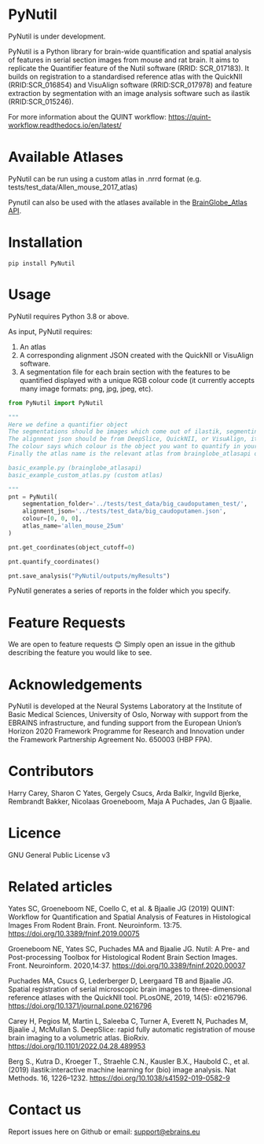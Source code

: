 # PyNutil
PyNutil is under development. 

PyNutil is a Python library for brain-wide quantification and spatial analysis of features in serial section images from mouse and rat brain. It aims to replicate the Quantifier feature of the Nutil software (RRID: SCR_017183). It builds on registration to a standardised reference atlas with the QuickNII (RRID:SCR_016854) and VisuAlign software (RRID:SCR_017978) and feature extraction by segmentation with an image analysis software such as ilastik (RRID:SCR_015246). 

For more information about the QUINT workflow:
https://quint-workflow.readthedocs.io/en/latest/ 

# Available Atlases

PyNutil can be run using a custom atlas in .nrrd format (e.g. tests/test_data/Allen_mouse_2017_atlas)  

Pynutil can also be used with the atlases available in the [BrainGlobe_Atlas API](https://github.com/brainglobe/brainglobe-atlasapi). 

# Installation
```
pip install PyNutil
```
# Usage

PyNutil requires Python 3.8 or above.

As input, PyNutil requires:
1. An atlas
2. A corresponding alignment JSON created with the QuickNII or VisuAlign software.
3. A segmentation file for each brain section with the features to be quantified displayed with a unique RGB colour code (it currently accepts many image formats: png, jpg, jpeg, etc).

```python
from PyNutil import PyNutil

"""
Here we define a quantifier object
The segmentations should be images which come out of ilastik, segmenting objects-of-interest
The alignment json should be from DeepSlice, QuickNII, or VisuAlign, it defines the sections position in an atlas
The colour says which colour is the object you want to quantify in your segmentation. It is defined in RGB
Finally the atlas name is the relevant atlas from brainglobe_atlasapi or a custom atlas in nrrd format.

basic_example.py (brainglobe_atlasapi)
basic_example_custom_atlas.py (custom atlas)

"""
pnt = PyNutil(
    segmentation_folder='../tests/test_data/big_caudoputamen_test/',
    alignment_json='../tests/test_data/big_caudoputamen.json',
    colour=[0, 0, 0],
    atlas_name='allen_mouse_25um'
)

pnt.get_coordinates(object_cutoff=0)

pnt.quantify_coordinates()

pnt.save_analysis("PyNutil/outputs/myResults")
```
PyNutil generates a series of reports in the folder which you specify.

 # Feature Requests
We are open to feature requests 😊 Simply open an issue in the github describing the feature you would like to see. 

# Acknowledgements
PyNutil is developed at the Neural Systems Laboratory at the Institute of Basic Medical Sciences, University of Oslo, Norway with support from the EBRAINS infrastructure, and funding support from the European Union’s Horizon 2020 Framework Programme for Research and Innovation under the Framework Partnership Agreement No. 650003 (HBP FPA).

# Contributors
Harry Carey, Sharon C Yates, Gergely Csucs, Arda Balkir, Ingvild Bjerke, Rembrandt Bakker, Nicolaas Groeneboom, Maja A Puchades, Jan G Bjaalie.

# Licence
GNU General Public License v3

# Related articles
Yates SC, Groeneboom NE, Coello C, et al. & Bjaalie JG (2019) QUINT: Workflow for Quantification and Spatial Analysis of Features in Histological Images From Rodent Brain. Front. Neuroinform. 13:75. https://doi.org/10.3389/fninf.2019.00075

Groeneboom NE, Yates SC, Puchades MA and Bjaalie JG. Nutil: A Pre- and Post-processing Toolbox for Histological Rodent Brain Section Images. Front. Neuroinform. 2020,14:37. https://doi.org/10.3389/fninf.2020.00037

Puchades MA, Csucs G, Lederberger D, Leergaard TB and Bjaalie JG. Spatial registration of serial microscopic brain images to three-dimensional reference atlases with the QuickNII tool. PLosONE, 2019, 14(5): e0216796. https://doi.org/10.1371/journal.pone.0216796

Carey H, Pegios M, Martin L, Saleeba C, Turner A, Everett N, Puchades M, Bjaalie J, McMullan S. DeepSlice: rapid fully automatic registration of mouse brain imaging to a volumetric atlas. BioRxiv. https://doi.org/10.1101/2022.04.28.489953

Berg S., Kutra D., Kroeger T., Straehle C.N., Kausler B.X., Haubold C., et al. (2019) ilastik:interactive machine learning for (bio) image analysis. Nat Methods. 16, 1226–1232. https://doi.org/10.1038/s41592-019-0582-9

# Contact us
Report issues here on Github or email: support@ebrains.eu
